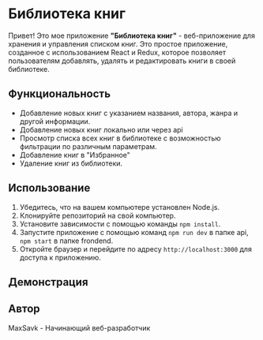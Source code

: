 # Библиотека книг

Привет! Это мое приложение **"Библиотека книг"** - веб-приложение для хранения и управления списком книг. Это простое приложение, созданное с использованием React и Redux, которое позволяет пользователям добавлять, удалять и редактировать книги в своей библиотеке.

## Функциональность

- Добавление новых книг с указанием названия, автора, жанра и другой информации.
- Добавление новых книг локально или через api
- Просмотр списка всех книг в библиотеке с возможностью фильтрации по различным параметрам.
- Добавление книг в "Избранное"
- Удаление книг из библиотеки.

## Использование

1. Убедитесь, что на вашем компьютере установлен Node.js.
2. Клонируйте репозиторий на свой компьютер.
3. Установите зависимости с помощью команды `npm install`.
4. Запустите приложение с помощью команд `npm run dev` в папке api, `npm start` в папке frondend.
5. Откройте браузер и перейдите по адресу `http://localhost:3000` для доступа к приложению.

## Демонстрация




## Автор

MaxSavk - Начинающий веб-разработчик
